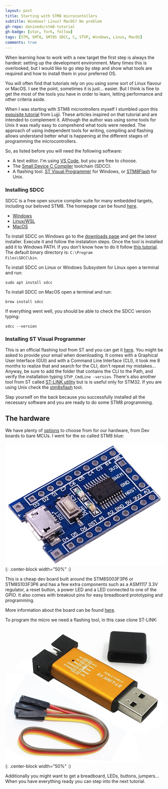 ```yaml
---
layout: post
title: Starting with STM8 microcontollers
subtitle: Windows? Linux? MacOS? No problem
gh-repo: daninedo/stm8-tutorial
gh-badge: [star, fork, follow]
tags: [STM, SMT8, SMT8S SDCC, C, STVP, Windows, Linux, MacOS]
comments: true
---
```

When learning how to work with a new target the first step is always the hardest: setting up the development environment. Many times this is overlooked, but I would like to go step by step and show what tools are required and how to install them in your preferred OS.

You will often find that tutorials rely on you using some sort of Linux flavour or MacOS. I see the point, sometimes it is just... easier. But I think is fine to get the most of the tools you have in order to learn, letting performance and other criteria aside.

When I was starting with STM8 microntrollers myself I stumbled upon this [exquisite tutorial](https://lujji.github.io/blog/bare-metal-programming-stm8/) from Lujji. These articles inspired on that tutorial and are intended to complement it. Although the author was using some tools for Unix it was really easy to comprehend what tools were needed. The approach of using independent tools for writing, compiling and flashing allows understand better what is happening at the different stages of programming the microcontrollers.

So, as listed before you will need the following software:
- A text editor. I'm using [VS Code](https://code.visualstudio.com/), but you are free to choose.
- The [Small Device C Compiler](http://sdcc.sourceforge.net/) toolchain (SDCC).
- A flashing tool. [ST Visual Programmer](https://www.st.com/en/development-tools/stvp-stm32.html) for Windows, or [STM8Flash](https://github.com/vdudouyt/stm8flash) for Unix.

### Installing SDCC
SDCC is a free open source compiler suite for many embedded targets, including our beloved STM8. The homepage can be found [here](http://sdcc.sourceforge.net/).

<ul id="sdccTabs" class="nav nav-tabs">
    <li class="active"><a href="#sdcc_windows" data-toggle="tab">Windows</a></li>
    <li><a href="#sdcc_linuxwsl" data-toggle="tab">Linux/WSL</a></li>
    <li><a href="#sdcc_macos" data-toggle="tab">MacOS</a></li>
</ul>

<div class="tab-content">
<div role="tabpanel" class="tab-pane active" id="sdcc_windows">


To install SDCC on Windows go to the <a href="http://sdcc.sourceforge.net/snap.php#Windows">downloads page</a> and get the latest installer. Execute it and follow the instalation steps. Once the tool is installed add it to Windows PATH. If you don't know how to do it follow <a href="https://www.architectryan.com/2018/03/17/add-to-the-path-on-windows-10/">this tutorial</a>. The default binary directory is: <code>C:\Program Files\SDCC\bin</code>.
</div>

<div role="tabpanel" class="tab-pane" id="sdcc_linuxwsl">


To install SDCC on Linux or Windows Subsystem for Linux open a terminal and run:

<div class="language-plaintext highlighter-rouge"><div class="highlight"><pre class="highlight"><code>sudo apt install sdcc</code></pre></div></div>
</div>

<div role="tabpanel" class="tab-pane" id="sdcc_macos">


To install SDCC on MacOS open a terminal and run:

<div class="language-plaintext highlighter-rouge"><div class="highlight"><pre class="highlight"><code>brew install sdcc</code></pre></div></div>
</div>
</div>

If everything went well, you should be able to check the SDCC version typing:
```
sdcc --version
```

### Installing ST Visual Programmer
This is an official flashing tool from ST and you can get it
[here](https://www.st.com/en/development-tools/stvp-stm32.html). You might be asked
to provide your email when downloading. It comes with a Graphical User Interface (GUI) and with a Command
Line Interface (CLI), it took me 8 months to realize that and search for the CLI, don't repeat my mistakes... Anyway, be sure to add the folder that contains the CLI to the Path, and verify the installation typing `STVP_CmdLine -version`.
There's also another tool from ST called [ST-LINK utility](https://www.st.com/en/development-tools/stsw-link004.html)
but is is useful only for STM32. If you are using Unix check the [stm8sflash](https://github.com/vdudouyt/stm8flash) tool.

Slap yourself on the back because you successfully installed all the necessary
software and you are ready to do some STM8 programming.

## The hardware
We have plenty of [options](https://www.st.com/en/evaluation-tools/stm8-mcu-eval-boards.html#2)
to choose from for our hardware, from Dev boards to bare MCUs. I went for the so
called STM8 blue:

![STM8s](/img/stm8s.jpg){: .center-block width="50%" :}

This is a cheap dev board built around the STM8S003F3P6 or STM8S103F3P6 and has a few extra components such
as a ASM1117 3.3V regulator, a reset button, a power LED and a LED connected to one
of the GPIO. It also comes with breakout pins for easy breadboard prototyping and
programming.

More information about the board can be found
[here](https://tenbaht.github.io/sduino/hardware/stm8blue/).

To program the micro we need a flashing tool, in this case clone ST-LINK:

![ST-LINK](/img/stlink.jpg){: .center-block width="50%" :}

Additionally you might want to get a breadboard, LEDs, buttons, jumpers... When
you have everything ready you can step into the next tutorial.
